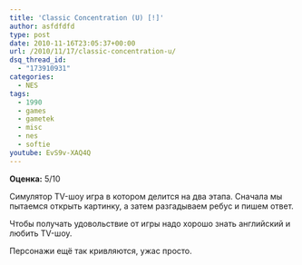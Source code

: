 ```yaml
---
title: 'Classic Concentration (U) [!]'
author: asfdfdfd
type: post
date: 2010-11-16T23:05:37+00:00
url: /2010/11/17/classic-concentration-u/
dsq_thread_id:
  - "173910931"
categories:
  - NES
tags:
  - 1990
  - games
  - gametek
  - misc
  - nes
  - softie
youtube: EvS9v-XAQ4Q
---
```

**Оценка:** 5/10

Симулятор TV-шоу игра в котором делится на два этапа. Сначала мы пытаемся открыть картинку, а затем разгадываем ребус и пишем ответ.

Чтобы получать удовольствие от игры надо хорошо знать английский и любить TV-шоу.

Персонажи ещё так кривляются, ужас просто.